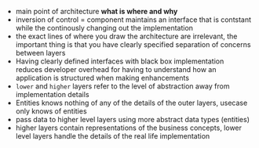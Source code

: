 
- main point of architecture **what is where and why**
- inversion of control = component maintains an interface that is contstant while the continously changing out the implementation
- the exact lines of where you draw the architecture are irrelevant, the important thing is that you have clearly specified separation of concerns between layers
- Having clearly defined interfaces with black box implementation reduces developer overhead for having to understand how an application is structured when making enhancements
- ```lower``` and ```higher``` layers refer to the level of abstraction away from implementation details
- Entities knows nothing of any of the details of the outer layers, usecase only knows of entities
- pass data to higher level layers using more abstract data types (entities)
- higher layers contain representations of the business concepts, lower level layers handle the details of the real life implementation